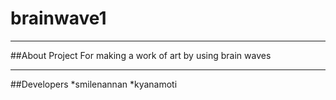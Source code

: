 # brainwave1

---

##About Project
For making a work of art by using brain waves

---

##Developers
*smilenannan
*kyanamoti

